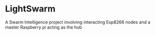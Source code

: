 # LightSwarm
A Swarm Intelligence project involving interacting Esp8266 nodes and a master Raspberry pi acting as the hub
